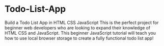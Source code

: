# Todo-List-App

Build a Todo List App in HTML CSS JavaScript 
This is the perfect project for beginner web developers
who are looking to expand their knowledge of HTML CSS and JavaScript.
This beginner JavaScript tutorial will teach you how to use local browser storage to create a fully functional todo list app!

